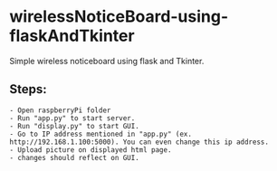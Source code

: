 # wirelessNoticeBoard-using-flaskAndTkinter
Simple wireless noticeboard using flask and Tkinter.


## Steps:

    - Open raspberryPi folder
    - Run "app.py" to start server.
    - Run "display.py" to start GUI.
    - Go to IP address mentioned in "app.py" (ex. http://192.168.1.100:5000). You can even change this ip address.
    - Upload picture on displayed html page.
    - changes should reflect on GUI.
